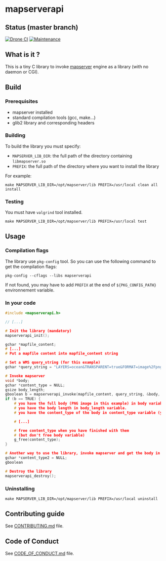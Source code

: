 # mapserverapi

[//]: # (automatically generated from https://github.com/metwork-framework/resources/blob/master/cookiecutter/_%7B%7Bcookiecutter.repo%7D%7D/README.md)

## Status (master branch)
[![Drone CI](http://metwork-framework.org:8000/api/badges/metwork-framework/mapserverapi/status.svg)](http://metwork-framework.org:8000/metwork-framework/mapserverapi)
[![Maintenance](https://github.com/metwork-framework/resources/blob/master/badges/maintained.svg)]()


## What is it ?

This is a tiny C library to invoke [mapserver](http://mapserver.org) engine
as a library (with no daemon or CGI).

## Build

### Prerequisites

- mapserver installed
- standard compilation tools (gcc, make...)
- glib2 library and corresponding headers

### Building

To build the library you must specify:

- `MAPSERVER_LIB_DIR`: the full path of the directory containing `libmapserver.so`
- `PREFIX`: the full path of the directory where you want to install the library

For example:

```
make MAPSERVER_LIB_DIR=/opt/mapserver/lib PREFIX=/usr/local clean all install
```

### Testing

You must have `valgrind` tool installed.

```
make MAPSERVER_LIB_DIR=/opt/mapserver/lib PREFIX=/usr/local test
```

## Usage

### Compilation flags

The library use `pkg-config` tool. So you can use the following command to
get the compilation flags:

```
pkg-config --cflags --libs mapserverapi
```

If not found, you may have to add `PREFIX` at the end of `${PKG_CONFIG_PATH}`
environnement variable.

### In your code

```C
#include <mapserverapi.h>

// [...]

# Init the library (mandatory)
mapserverapi_init();

gchar *mapfile_content;
# [...]
# Put a mapfile content into mapfile_content string

# Set a WMS query_string (for this example)
gchar *query_string = "LAYERS=ocean&TRANSPARENT=true&FORMAT=image%2Fpng&SERVICE=WMS&VERSION=1.1.1&REQUEST=GetMap&STYLES=&EXCEPTIONS=application%2Fvnd.ogc.se_xml&SRS=EPSG%3A4326&BBOX=-180.0,-90.0,180.0,90.0&WIDTH=500&HEIGHT=250"

# Invoke mapserver
void *body;
gchar *content_type = NULL;
gsize body_length;
gboolean b = mapserverapi_invoke(mapfile_content, query_string, &body, &content_type, &body_length);
if (b == TRUE) {
    # you have the full body (PNG image in this example) in body variable (this buffer is managed by the library, don't free it by yourself !)
    # you have the body length in body_length variable.
    # you have the content_type of the body in content_type variable (you have to free it after use).

    # [...]

    # free content_type when you have finished with them
    # (but don't free body variable)
    g_free(content_type);
}

# Another way to use the library, invoke mapserver and get the body in a file
gchar *content_type2 = NULL;
gboolean

# Destroy the library
mapserverapi_destroy();
```


### Uninstalling

```
make MAPSERVER_LIB_DIR=/opt/mapserver/lib PREFIX=/usr/local uninstall
```




## Contributing guide

See [CONTRIBUTING.md](CONTRIBUTING.md) file.



## Code of Conduct

See [CODE_OF_CONDUCT.md](CODE_OF_CONDUCT.md) file.



